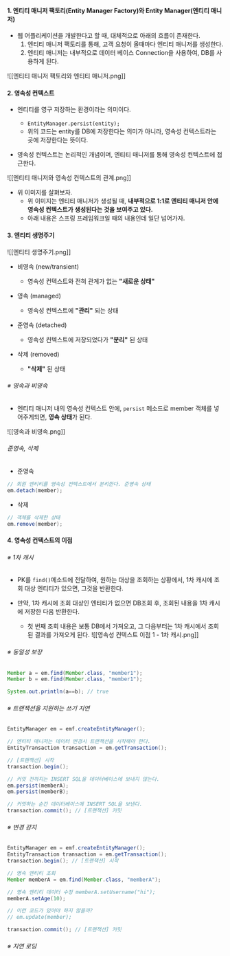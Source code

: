 
#### 1. 엔티티 매니저 팩토리(Entity Manager Factory)와 Entity Manager(엔티티 매니저)

- 웹 어플리케이션을 개발한다고 할 때, 대체적으로 아래의 흐름이 존재한다.
	1. 엔티티 매니저 팩토리를 통해, 고객 요청이 올때마다 엔티티 매니저를 생성한다.
	2. 엔티티 매니저는 내부적으로 데이터 베이스 Connection을 사용하여, DB를 사용하게 된다.

![[엔티티 매니저 팩토리와 엔티티 매니저.png]]


#### 2. 영속성 컨텍스트

- 엔티티를 영구 저장하는 환경이라는 의미이다.
	- `EntityManager.persist(entity);` 
	- 위의 코드는 entity를 DB에 저장한다는 의미가 아니라, 영속성 컨텍스트라는 곳에 저장한다는 뜻이다.

- 영속성 컨텍스트는 논리적인 개념이며, 엔티티 매니저를 통해 영속성 컨텍스트에 접근한다.

![[엔티티 매니저와 영속성 컨텍스트의 관계.png]]
- 위 이미지를 살펴보자.
	- 위 이미지는 엔티티 매니저가 생성될 때, **내부적으로 1:1로 엔티티 매니저 안에 영속성 컨텍스트가 생성된다는 것을 보여주고 있다.**
	- 아래 내용은 스프링 프레임워크일 때의 내용인데 일단 넘어가자.


#### 3. 엔티티 생명주기

![[엔티티 생명주기.png]]
- 비영속 (new/transient)
	- 영속성 컨텍스트와 전혀 관계가 없는 **"새로운 상태"**
	
- 영속 (managed)
	- 영속성 컨텍스트에 **"관리"** 되는 상태
	
- 준영속 (detached)
	- 영속성 컨텍스트에 저장되었다가 **"분리"** 된 상태

- 삭제 (removed)
	 - **"삭제"** 된 상태

###### ※ 영속과 비영속
- 엔티티 매니저 내의 영속성 컨텍스트 안에, `persist` 메소드로 member 객체를 넣어주게되면, **영속 상태**가 된다.

![[영속과 비영속.png]]

###### 준영속, 삭제

- 준영속
```java
// 회원 엔티티를 영속성 컨텍스트에서 분리한다. 준영속 상태
em.detach(member);
```

- 삭제
```java
// 객체를 삭제한 상태
em.remove(member);
```


#### 4. 영속성 컨텍스트의 이점

###### ※ 1차 캐시
- PK를 `find()`메소드에 전달하여, 원하는 대상을 조회하는 상황에서, 1차 캐시에 조회 대상 엔티티가 있으면, 그것을 반환한다.

- 만약, 1차 캐시에 조회 대상인 엔티티가 없으면 DB조회 후, 조회된 내용을 1차 캐시에 저장한 다음 반환한다.
	- 첫 번째 조회 내용은 보통 DB에서 가져오고, 그 다음부터는 1차 캐시에서 조회된 결과를 가져오게 된다.
![[영속성 컨텍스트 이점 1 - 1차 캐시.png]]

###### ※ 동일성 보장
```java
Member a = em.find(Member.class, "member1");
Member b = em.find(Member.class, "member1");

System.out.println(a==b); // true
```
###### ※ 트랜잭션을 지원하는 쓰기 지연
```java
EntityManager em = emf.createEntityManager();

// 엔티티 매니저는 데이터 변경시 트랜잭션을 시작해야 한다. 
EntityTransaction transaction = em.getTransaction(); 

// [트랜잭션] 시작 
transaction.begin(); 

// 커밋 전까지는 INSERT SQL을 데이터베이스에 보내지 않는다.
em.persist(memberA); 
em.persist(memberB);  

// 커밋하는 순간 데이터베이스에 INSERT SQL을 보낸다.
transaction.commit(); // [트랜잭션] 커밋
```
###### ※ 변경 감지
```java
EntityManager em = emf.createEntityManager(); 
EntityTransaction transaction = em.getTransaction(); 
transaction.begin(); // [트랜잭션] 시작 

// 영속 엔티티 조회 
Member memberA = em.find(Member.class, "memberA"); 

// 영속 엔티티 데이터 수정 memberA.setUsername("hi");
memberA.setAge(10); 

// 이런 코드가 있어야 하지 않을까? 
// em.update(member);

transaction.commit(); // [트랜잭션] 커밋
```

###### ※ 지연 로딩